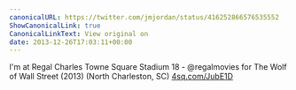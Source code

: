 ```yaml
---
canonicalURL: https://twitter.com/jmjordan/status/416252866576535552
ShowCanonicalLink: true
CanonicalLinkText: View original on
date: 2013-12-26T17:03:11+00:00
---
```

I'm at Regal Charles Towne Square Stadium 18 - @regalmovies for The Wolf of Wall Street (2013) (North Charleston, SC) [4sq.com/JubE1D](http://4sq.com/JubE1D)